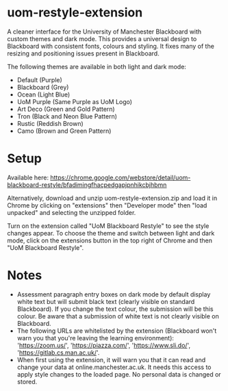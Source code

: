 # uom-restyle-extension

A cleaner interface for the University of Manchester Blackboard with custom themes and dark mode. This provides a universal design to Blackboard with consistent fonts, colours and styling. It fixes many of the resizing and positioning issues present in Blackboard.

The following themes are available in both light and dark mode:
- Default (Purple)
- Blackboard (Grey)
- Ocean (Light Blue)
- UoM Purple (Same Purple as UoM Logo)
- Art Deco (Green and Gold Pattern)
- Tron (Black and Neon Blue Pattern)
- Rustic (Reddish Brown)
- Camo (Brown and Green Pattern)

# Setup
Available here:
https://chrome.google.com/webstore/detail/uom-blackboard-restyle/bfadimingfhacpedgapjpnhikcbjhbmn

Alternatively, download and unzip uom-restyle-extension.zip and load it in Chrome by clicking on "extensions" then "Developer mode" then "load unpacked" and selecting the unzipped folder.

Turn on the extension called "UoM Blackboard Restyle" to see the style changes appear. To choose the theme and switch between light and dark mode, click on the 
extensions button in the top right of Chrome and then "UoM Blackboard Restyle".

# Notes
- Assessment paragraph entry boxes on dark mode by default display white text but will submit black text (clearly visible on standard Blackboard). If you change the text colour, the submission will be this colour. Be aware that a submission of white text is not clearly visible on Blackboard.
- The following URLs are whitelisted by the extension (Blackboard won't warn you that you're leaving the learning environment): 'https://zoom.us/', 'https://piazza.com/', 'https://www.sli.do/', 'https://gitlab.cs.man.ac.uk/'.
- When first using the extension, it will warn you that it can read and change your data at online.manchester.ac.uk. It needs this access to apply style changes to the loaded page. No personal data is changed or stored.